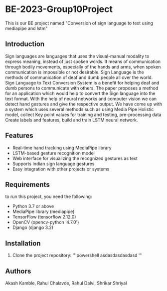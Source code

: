 # BE-2023-Group10Project
This is our BE project named "Conversion of sign language to text using mediapipe and lstm"

## Introduction

Sign languages are languages that uses the visual-manual modality to express meaning, instead of just spoken words. It means of communication through bodily movements, especially of the hands and arms, when spoken communication is impossible or not desirable. Sign Language is the methods of communication of deaf and dumb people all over the world. Sign Language to Text Conversion System is a benefit for helping deaf and dumb persons to communicate with others. The paper proposes a method for an application which would help to convert the Sign language into the text format. With the help of neural networks and computer vision we can detect hand gestures and give the respective output. We have come up with a system which uses several methods such as using Media Pipe Holistic
model, collect Key point values for training and testing, pre-processing data Create labels and features, build and train LSTM neural network.

## Features
* Real-time hand tracking using MediaPipe library
* LSTM-based gesture recognition model
* Web interface for visualizing the recognized gestures as text
* Supports Indian sign language gestures
* Easy integration with other projects or systems

## Requirements
to run this project, you need the following:

* Python 3.7 or above
* MediaPipe library (mediapipe)
* TensorFlow (tensorflow 2.12.0)
* OpenCV (opencv-python '4.7.0')
* Django (django 3.2)

## Installation
1. Clone the project repository:
   '''powershell
   asdasdasdasdasd
   '''

## Authors
Akash Kamble, Rahul Chalavde, Rahul Dalvi, Shrikar Shriyal
